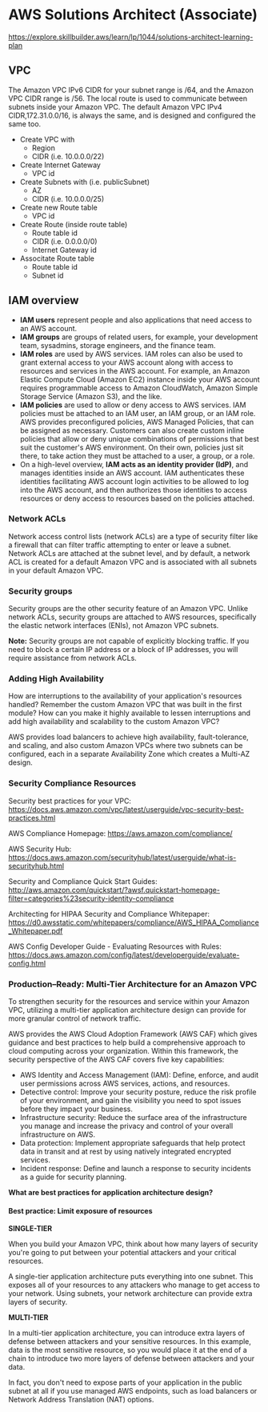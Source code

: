 # AWS Solutions Architect (Associate)

https://explore.skillbuilder.aws/learn/lp/1044/solutions-architect-learning-plan

## VPC

The Amazon VPC IPv6 CIDR for your subnet range is /64, and the Amazon VPC CIDR range is /56. The local route is used to communicate between subnets inside your Amazon VPC. The default Amazon VPC IPv4 CIDR,172.31.0.0/16, is always the same, and is designed and configured the same too.


 - Create VPC with
	- Region
	- CIDR (i.e. 10.0.0.0/22)
 - Create Internet Gateway
   - VPC id
 - Create Subnets with (i.e. publicSubnet)
   - AZ
   - CIDR (i.e. 10.0.0.0/25)
 - Create new Route table
   - VPC id
 - Create Route (inside route table)
   - Route table id
   - CIDR (i.e. 0.0.0.0/0)
   - Internet Gateway id
 - Associtate Route table
   - Route table id
   - Subnet id

## IAM overview

- **IAM users** represent people and also applications that need access to an AWS account. 
- **IAM groups** are groups of related users, for example, your development team, sysadmins, storage engineers, and the finance team.
- **IAM roles** are used by AWS services. IAM roles can also be used to grant external access to your AWS account along with access to resources and services in the AWS account. For example, an Amazon Elastic Compute Cloud (Amazon EC2) instance inside your AWS account requires programmable access to Amazon CloudWatch, Amazon Simple Storage Service (Amazon S3), and the like.  
- **IAM policies** are used to allow or deny access to AWS services. IAM policies must be attached to an IAM user, an IAM group, or an IAM role. AWS provides preconfigured policies, AWS Managed Policies, that can be assigned as necessary. Customers can also create custom inline policies that allow or deny unique combinations of permissions that best suit the customer's AWS environment. On their own, policies just sit there, to take action they must be attached to a user, a group, or a role.  
- On a high-level overview, **IAM acts as an identity provider (IdP)**, and manages identities inside an AWS account. IAM authenticates these identities facilitating AWS account login activities to be allowed to log into the AWS account, and then authorizes those identities to access resources or deny access to resources based on the policies attached. 

### Network ACLs

Network access control lists (network ACLs) are a type of security filter like a firewall that can filter traffic attempting to enter or leave a subnet. Network ACLs are attached at the subnet level, and by default, a network ACL is created for a default Amazon VPC and is associated with all subnets in your default Amazon VPC. 

### Security groups

Security groups are the other security feature of an Amazon VPC. Unlike network ACLs, security groups are attached to AWS resources, specifically the elastic network interfaces (ENIs), not Amazon VPC subnets. 

**Note:** Security groups are not capable of explicitly blocking traffic. If you need to block a certain IP address or a block of IP addresses, you will require assistance from network ACLs.

### Adding High Availability

How are interruptions to the availability of your application's resources handled? Remember the custom Amazon VPC that was built in the first module? How can you make it highly available to lessen interruptions and add high availability and scalability to the custom Amazon VPC? 

AWS provides load balancers to achieve high availability, fault-tolerance, and scaling, and also custom Amazon VPCs where two subnets can be configured, each in a separate Availability Zone which creates a Multi-AZ design.  

### Security Compliance Resources

Security best practices for your VPC: https://docs.aws.amazon.com/vpc/latest/userguide/vpc-security-best-practices.html

AWS Compliance Homepage: https://aws.amazon.com/compliance/

AWS Security Hub: https://docs.aws.amazon.com/securityhub/latest/userguide/what-is-securityhub.html

Security and Compliance Quick Start Guides: http://aws.amazon.com/quickstart/?awsf.quickstart-homepage-filter=categories%23security-identity-compliance

Architecting for HIPAA Security and Compliance Whitepaper: https://d0.awsstatic.com/whitepapers/compliance/AWS_HIPAA_Compliance_Whitepaper.pdf

AWS Config Developer Guide - Evaluating Resources with Rules: https://docs.aws.amazon.com/config/latest/developerguide/evaluate-config.html

### Production–Ready: Multi-Tier Architecture for an Amazon VPC

To strengthen security for the resources and service within your Amazon VPC, utilizing a multi-tier application architecture design can provide for more granular control of network traffic.


AWS provides the AWS Cloud Adoption Framework (AWS CAF) which gives guidance and best practices to help build a comprehensive approach to cloud computing across your organization. Within this framework, the security perspective of the AWS CAF covers five key capabilities:

- AWS Identity and Access Management (IAM): Define, enforce, and audit user permissions across AWS services, actions, and resources.
- Detective control: Improve your security posture, reduce the risk profile of your environment, and gain the visibility you need to spot issues before they impact your business.
- Infrastructure security: Reduce the surface area of the infrastructure you manage and increase the privacy and control of your overall infrastructure on AWS.
- Data protection: Implement appropriate safeguards that help protect data in transit and at rest by using natively integrated encrypted services.
- Incident response: Define and launch a response to security incidents as a guide for security planning.


**What are best practices for application architecture design?**


#### Best practice: Limit exposure of resources

**SINGLE-TIER**

When you build your Amazon VPC, think about how many layers of security you're going to put between your potential attackers and your critical resources.

A single-tier application architecture puts everything into one subnet. This exposes all of your resources to any attackers who manage to get access to your network. Using subnets, your network architecture can provide extra layers of security.

**MULTI-TIER**

In a multi-tier application architecture, you can introduce extra layers of defense between attackers and your sensitive resources. In this example, data is the most sensitive resource, so you would place it at the end of a chain to introduce two more layers of defense between attackers and your data.

In fact, you don't need to expose parts of your application in the public subnet at all if you use managed AWS endpoints, such as load balancers or Network Address Translation (NAT) options.




